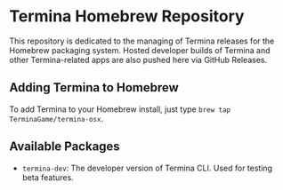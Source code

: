 # Termina Homebrew Repository
This repository is dedicated to the managing of Termina releases for the Homebrew packaging system. Hosted developer builds of Termina and other Termina-related apps are also pushed here via GitHub Releases.

## Adding Termina to Homebrew
To add Termina to your Homebrew install, just type `brew tap TerminaGame/termina-osx`.

## Available Packages

- `termina-dev`: The developer version of Termina CLI. Used for testing beta features.